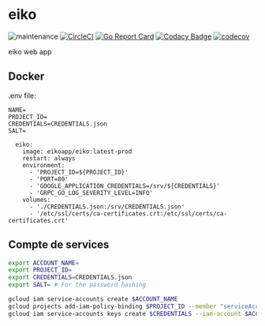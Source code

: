 # eiko
![maintenance](https://img.shields.io/maintenance/yes/2019)
[![CircleCI](https://circleci.com/gh/eiko-team/eiko.svg?style=svg)](https://circleci.com/gh/eiko-team/eiko)
[![Go Report Card](https://goreportcard.com/badge/github.com/eiko-team/eiko)](https://goreportcard.com/report/github.com/eiko-team/eiko)
[![Codacy Badge](https://api.codacy.com/project/badge/Grade/13cbb61d7e734f16a8f0494e0a13a993)](https://www.codacy.com/manual/tomMoulard/eiko?utm_source=github.com&amp;utm_medium=referral&amp;utm_content=eiko-team/eiko&amp;utm_campaign=Badge_Grade)
[![codecov](https://codecov.io/gh/eiko-team/eiko/branch/master/graph/badge.svg)](https://codecov.io/gh/eiko-team/eiko)

eiko web app

## Docker

.env file:
```
NAME=
PROJECT_ID=
CREDENTIALS=CREDENTIALS.json
SALT=
```

```
  eiko:
    image: eikoapp/eiko:latest-prod
    restart: always
    environment:
      - 'PROJECT_ID=${PROJECT_ID}'
      - 'PORT=80'
      - 'GOOGLE_APPLICATION_CREDENTIALS=/srv/${CREDENTIALS}'
      - 'GRPC_GO_LOG_SEVERITY_LEVEL=INFO'
    volumes:
      - './CREDENTIALS.json:/srv/CREDENTIALS.json'
      - '/etc/ssl/certs/ca-certificates.crt:/etc/ssl/certs/ca-certificates.crt'
```

## Compte de services

```bash
export ACCOUNT_NAME=
export PROJECT_ID=
export CREDENTIALS=CREDENTIALS.json
export SALT= # For the password hashing
```

```bash
gcloud iam service-accounts create $ACCOUNT_NAME
gcloud projects add-iam-policy-binding $PROJECT_ID --member "serviceAccount:$ACCOUNT_NAME@$PROJECT_ID.iam.gserviceaccount.com" --role "roles/owner"
gcloud iam service-accounts keys create $CREDENTIALS --iam-account $ACCOUNT_NAME@$PROJECT_ID.iam.gserviceaccount.com
